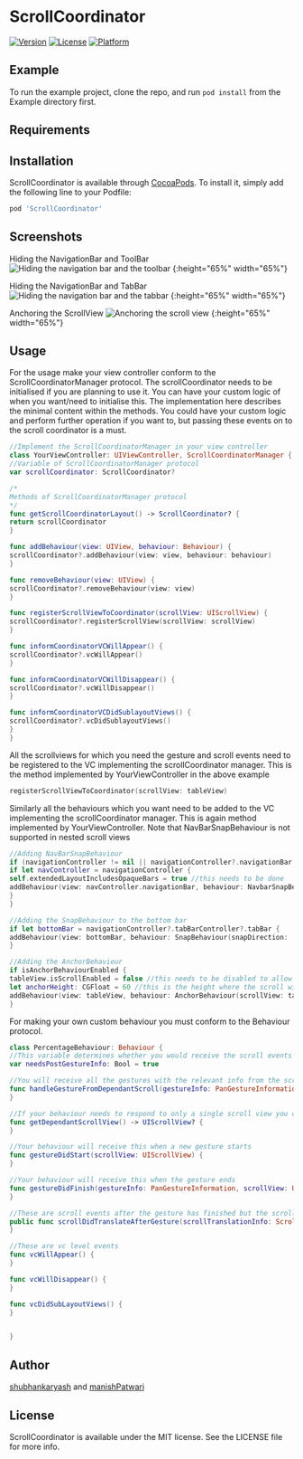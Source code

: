 # ScrollCoordinator

[![Version](https://img.shields.io/cocoapods/v/ScrollCoordinator.svg?style=flat)](http://cocoapods.org/pods/ScrollCoordinator)
[![License](https://img.shields.io/cocoapods/l/ScrollCoordinator.svg?style=flat)](http://cocoapods.org/pods/ScrollCoordinator)
[![Platform](https://img.shields.io/cocoapods/p/ScrollCoordinator.svg?style=flat)](http://cocoapods.org/pods/ScrollCoordinator)

## Example

To run the example project, clone the repo, and run `pod install` from the Example directory first.

## Requirements

## Installation

ScrollCoordinator is available through [CocoaPods](http://cocoapods.org). To install
it, simply add the following line to your Podfile:

```ruby
pod 'ScrollCoordinator'
```
## Screenshots

Hiding the NavigationBar and ToolBar
![Hiding the navigation bar and the toolbar](Screenshots/SnapBehaviour(ToolBar).gif ) {:height="65%" width="65%"}

Hiding the NavigationBar and TabBar
![Hiding the navigation bar and the tabbar](Screenshots/SnapBehaviour(TabBar).gif) {:height="65%" width="65%"}

Anchoring the ScrollView
![Anchoring the scroll view](Screenshots/AnchorBehaviour.gif) {:height="65%" width="65%"}



## Usage

For the usage make your view controller conform to the ScrollCoordinatorManager protocol. The scrollCoordinator needs to be initialised if you are planning to use it. You can have your custom logic of when you want/need to initialise this. The implementation here describes the minimal content within the methods. You could have your custom logic and perform further operation if you want to, but passing these events on to the scroll coordinator is a must.

~~~swift
//Implement the ScrollCoordinatorManager in your view controller
class YourViewController: UIViewController, ScrollCoordinatorManager {
//Variable of ScrollCoordinatorManager protocol
var scrollCoordinator: ScrollCoordinator?

/*
Methods of ScrollCoordinatorManager protocol
*/
func getScrollCoordinatorLayout() -> ScrollCoordinator? {
return scrollCoordinator
}

func addBehaviour(view: UIView, behaviour: Behaviour) {
scrollCoordinator?.addBehaviour(view: view, behaviour: behaviour)
}

func removeBehaviour(view: UIView) {
scrollCoordinator?.removeBehaviour(view: view)
}

func registerScrollViewToCoordinator(scrollView: UIScrollView) {
scrollCoordinator?.registerScrollView(scrollView: scrollView)
}

func informCoordinatorVCWillAppear() {
scrollCoordinator?.vcWillAppear()
}

func informCoordinatorVCWillDisappear() {
scrollCoordinator?.vcWillDisappear()
}

func informCoordinatorVCDidSublayoutViews() {
scrollCoordinator?.vcDidSublayoutViews()
}
}
~~~

All the scrollviews for which you need the gesture and scroll events need to be registered to the VC implementing the scrollCoordinator manager. This is the method implemented by YourViewController in the above example
~~~swift
registerScrollViewToCoordinator(scrollView: tableView)
~~~

Similarly all the behaviours which you want need to be added to the VC implementing the scrollCoordinator manager. This is again method implemented by YourViewController. Note that NavBarSnapBehaviour is not supported in nested scroll views
~~~swift
//Adding NavBarSnapBehaviour
if (navigationController != nil || navigationController?.navigationBar != nil) {
if let navController = navigationController {
self.extendedLayoutIncludesOpaqueBars = true //this needs to be done
addBehaviour(view: navController.navigationBar, behaviour: NavbarSnapBehaviour(snapDirection: .TOP, navController: navController, scrollView: tableView, refreshControl: nil, snapDelegate: nil))
}
}

//Adding the SnapBehaviour to the bottom bar
if let bottomBar = navigationController?.tabBarController?.tabBar {
addBehaviour(view: bottomBar, behaviour: SnapBehaviour(snapDirection: .BOTTOM, view: bottomBar, refreshControl: nil, snapDelegate: nil))
}

//Adding the AnchorBehaviour
if isAnchorBehaviourEnabled {
tableView.isScrollEnabled = false //this needs to be disabled to allow the behaviour to scroll the view
let anchorHeight: CGFloat = 60 //this is the height where the scroll will be anchored
addBehaviour(view: tableView, behaviour: AnchorBehaviour(scrollView: tableView, anchorHeight: anchorHeight, shouldPreventOriginalScroll: true))
}
~~~

For making your  own custom behaviour you must conform to the Behaviour protocol.
~~~swift
class PercentageBehaviour: Behaviour {
//This variable determines whether you would receive the scroll events after gesture ends. If you want to listen only to the gestures keep this false. Otherwise you can make this true.
var needsPostGestureInfo: Bool = true

//You will receive all the gestures with the relevant info from the scroll
func handleGestureFromDependantScroll(gestureInfo: PanGestureInformation, scrollTranslationInfo: ScrollTranslationInformation) {
}

//If your behaviour needs to respond to only a single scroll view you can return that as the dependant scrollview. Then you would only receive events from that scrollview
func getDependantScrollView() -> UIScrollView? {
}

//Your behaviour will receive this when a new gesture starts
func gestureDidStart(scrollView: UIScrollView) {
}

//Your behaviour will receive this when the gesture ends
func gestureDidFinish(gestureInfo: PanGestureInformation, scrollView: UIScrollView) {
}

//These are scroll events after the gesture has finished but the scrollview is still scrolling
public func scrollDidTranslateAfterGesture(scrollTranslationInfo: ScrollTranslationInformation) {
}

//These are vc level events
func vcWillAppear() {
}

func vcWillDisappear() {
}

func vcDidSubLayoutViews() {
}


}
~~~

## Author

[shubhankaryash](https://github.com/shubhankaryash) and [manishPatwari](https://github.com/manishPatwari)

## License

ScrollCoordinator is available under the MIT license. See the LICENSE file for more info.

